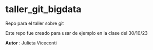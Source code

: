 # taller_git_bigdata

Repo para el taller sobre git

Este repo fue creado para usar de ejemplo en la clase del 30/10/23

**Autor** : Julieta Viceconti



